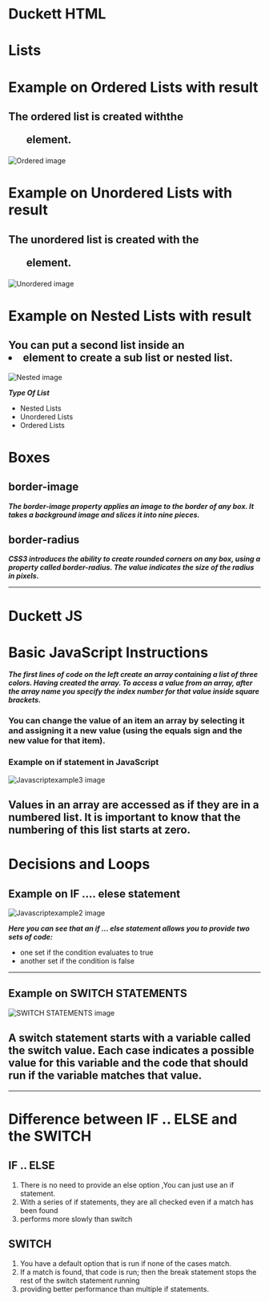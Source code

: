 # Duckett HTML 
# Lists


# Example on Ordered Lists with result
## The ordered list is created withthe <ol> element.

![Ordered image](orderdlist.png)
# Example on Unordered Lists  with result
## The unordered list is created with the <ul> element.
![Unordered image](unorderlist.png)

# Example on Nested  Lists  with result 
## You can put a second list inside an <li> element to create a sub list or nested list.
![Nested image](nested.png)

***Type Of List***
- Nested  Lists
- Unordered Lists
- Ordered Lists

# Boxes
## border-image
***The border-image property applies an image to the border of any box. It takes a background image and slices it into nine pieces.***


## border-radius
***CSS3 introduces the ability to create rounded corners on any box, using a property called border-radius. The value indicates the size of the radius in pixels.***



------------------------------------------------------------------------------

# Duckett JS

# Basic JavaScript Instructions
***The first lines of code on the left
create an array containing a list
of three colors.
Having created the array.
To access a value from an array,
after the array name you specify
the index number for that value
inside square brackets.***
### You can change the value of an item an array by selecting it and assigning it a new value  (using the equals sign and the new value for that item).

### Example on if statement in JavaScript

![Javascriptexample3 image](javaclass3.png)

## Values in an array are accessed as if they are in a numbered list. It is important to know that the numbering of this list starts at zero.



# Decisions and Loops
## Example on IF .... elese statement
![Javascriptexample2 image](elseifinjava.png)

***Here you can see that an if ... else statement allows you to provide two sets of code:***
* one set if the condition
evaluates to true
* another set if the condition is
false
-----------------------------------------------


## Example on SWITCH STATEMENTS
![SWITCH STATEMENTS image](switch.png)

## A switch statement starts with a variable called the switch value. Each case indicates a possible value for this variable and the code that should run if the variable matches that value.

-------------------------------------------------------
# Difference between IF .. ELSE and the  SWITCH
## IF .. ELSE 
1. There is no need to provide an else option ,You can just use an if statement.
2. With a series of if statements, they are all checked even if a match has been found 
3.  performs more slowly than switch

##  SWITCH
1. You have a default option that is run if none of the cases match.
2. If a match is found, that code is run; then the break statement stops the rest of the switch statement running 
3. providing better performance than multiple if statements.



